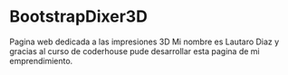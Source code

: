 # BootstrapDixer3D
Pagina web dedicada a las impresiones 3D
Mi nombre es Lautaro Diaz y gracias al curso de coderhouse pude desarrollar esta pagina de mi emprendimiento.
